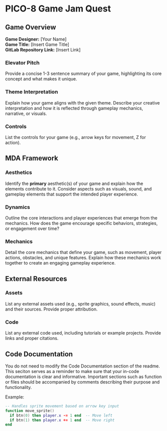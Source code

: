 # PICO-8 Game Jam Quest


## Game Overview
**Game Designer:** [Your Name]\
**Game Title:** [Insert Game Title]\
**GitLab Repository Link:** [Insert Link]

### Elevator Pitch
Provide a concise 1-3 sentence summary of your game, highlighting its core concept and what makes it unique.

### Theme Interpretation
Explain how your game aligns with the given theme. Describe your creative interpretation and how it is reflected through gameplay mechanics, narrative, or visuals.

### Controls
List the controls for your game (e.g., arrow keys for movement, Z for action).


## MDA Framework

### Aesthetics
Identify the **primary** aesthetic(s) of your game and explain how the elements contribute to it. Consider aspects such as visuals, sound, and gameplay elements that support the intended player experience.

### Dynamics
Outline the core interactions and player experiences that emerge from the mechanics. How does the game encourage specific behaviors, strategies, or engagement over time?

### Mechanics
Detail the core mechanics that define your game, such as movement, player actions, obstacles, and unique features. Explain how these mechanics work together to create an engaging gameplay experience.

## External Resources

### Assets
List any external assets used (e.g., sprite graphics, sound effects, music) and their sources. Provide proper attribution.

### Code
List any external code used, including tutorials or example projects. Provide links and proper citations.


## Code Documentation
You do not need to modify the Code Documentation section of the readme. This seciton serves as a reminder to make sure that your in-code documentation is clear and informative. Important sections such as function or files should be accompanied by comments describing their purpose and functionality.  

Example:  
```lua
-- Handles sprite movement based on arrow key input
function move_sprite()
  if btn(0) then player.x -= 1 end  -- Move left
  if btn(1) then player.x += 1 end  -- Move right
end